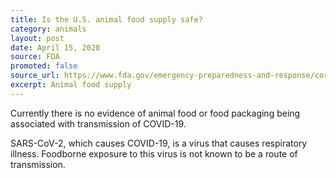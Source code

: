 ```yaml
---
title: Is the U.S. animal food supply safe?
category: animals
layout: post
date: April 15, 2020
source: FDA
promoted: false
source_url: https://www.fda.gov/emergency-preparedness-and-response/coronavirus-disease-2019-covid-19/coronavirus-disease-2019-covid-19-frequently-asked-questions
excerpt: Animal food supply
---
```


Currently there is no evidence of animal food or food packaging being associated with transmission of COVID-19.

SARS-CoV-2, which causes COVID-19, is a virus that causes respiratory illness. Foodborne exposure to this virus is not known to be a route of transmission.